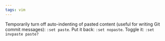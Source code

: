 ```yaml
---
tags: vim
---
```


Temporarily turn off auto-indenting of pasted content (useful for writing Git commit messages): `:set paste`. Put it back: `:set nopaste`. Toggle it: `:set invpaste paste?`
